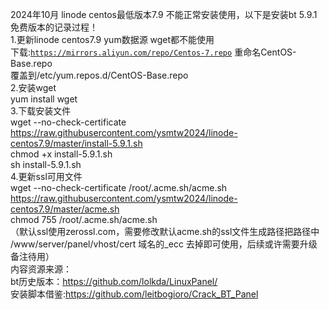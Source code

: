 2024年10月 linode centos最低版本7.9 不能正常安装使用，以下是安装bt 5.9.1免费版本的记录过程！<br>
1.更新linode centos7.9 yum数据源 wget都不能使用<br>
下载:<code>https://mirrors.aliyun.com/repo/Centos-7.repo</code> 重命名CentOS-Base.repo <br>
覆盖到/etc/yum.repos.d/CentOS-Base.repo<br>
2.安装wget<br>
yum install wget<br>
3.下载安装文件<br>
wget --no-check-certificate https://raw.githubusercontent.com/ysmtw2024/linode-centos7.9/master/install-5.9.1.sh<br>
chmod +x install-5.9.1.sh<br>
sh install-5.9.1.sh<br>
4.更新ssl可用文件<br>
wget --no-check-certificate /root/.acme.sh/acme.sh https://raw.githubusercontent.com/ysmtw2024/linode-centos7.9/master/acme.sh<br>
chmod 755 /root/.acme.sh/acme.sh<br>
（默认ssl使用zerossl.com，需要修改默认acme.sh的ssl文件生成路径把路径中<br>
/www/server/panel/vhost/cert 域名的_ecc 去掉即可使用，后续或许需要升级备注待用）
<br>
内容资源来源：<br>
bt历史版本：https://github.com/lolkda/LinuxPanel/<br>
安装脚本借鉴:https://github.com/leitbogioro/Crack_BT_Panel<br>
